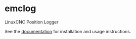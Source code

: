 # emclog
LinuxCNC Position Logger

See the [documentation](https://jethornton.github.io/emclog/) for installation and
usage instructions.
